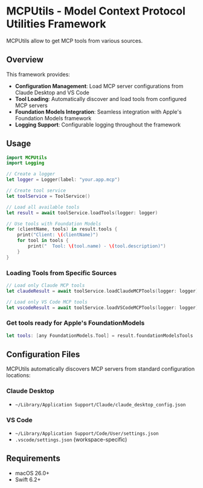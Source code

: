 # MCPUtils - Model Context Protocol Utilities Framework

MCPUtils allow to get MCP tools from various sources.

## Overview

This framework provides:
- **Configuration Management**: Load MCP server configurations from Claude Desktop and VS Code
- **Tool Loading**: Automatically discover and load tools from configured MCP servers  
- **Foundation Models Integration**: Seamless integration with Apple's Foundation Models framework
- **Logging Support**: Configurable logging throughout the framework

## Usage

```swift
import MCPUtils
import Logging

// Create a logger
let logger = Logger(label: "your.app.mcp")

// Create tool service
let toolService = ToolService()

// Load all available tools
let result = await toolService.loadTools(logger: logger)

// Use tools with Foundation Models
for (clientName, tools) in result.tools {
    print("Client: \(clientName)")
    for tool in tools {
        print("  Tool: \(tool.name) - \(tool.description)")
    }
}
```
### Loading Tools from Specific Sources

```swift
// Load only Claude MCP tools
let claudeResult = await toolService.loadClaudeMCPTools(logger: logger)

// Load only VS Code MCP tools
let vscodeResult = await toolService.loadVSCodeMCPTools(logger: logger)
```

### Get tools ready for Apple's FoundationModels

```swift
let tools: [any FoundationModels.Tool] = result.foundationModelsTools
```

## Configuration Files

MCPUtils automatically discovers MCP servers from standard configuration locations:

### Claude Desktop
- `~/Library/Application Support/Claude/claude_desktop_config.json`

### VS Code
- `~/Library/Application Support/Code/User/settings.json`
- `.vscode/settings.json` (workspace-specific)

## Requirements

- macOS 26.0+
- Swift 6.2+
